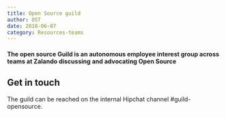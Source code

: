 ```yaml
---
title: Open Source guild
author: OST
date: 2018-06-07
category: Resources-teams
---
```


#### The open source Guild is an autonomous employee interest group across teams at Zalando discussing and advocating Open Source

## Get in touch 

The guild can be reached on the internal Hipchat channel #guild-opensource.
